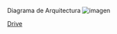 Diagrama de Arquitectura ![imagen](https://drive.google.com/u/0/drive-viewer/AKGpihZHK2uDHsV1xcex8SSJdWoPxJ-NvPcmhnNX20iyqePArQORTZEx3lTmVE4uoc7kw-7HRNa3-FVmHDa8z5k5HHhDgBOfdsXpaD8=s1600-rw-v1)

[Drive]((https://drive.google.com/file/d/1JuzWN8Yk_Zqmp_m98kKoKaGOcevIO31C/view?usp=drive_link))
